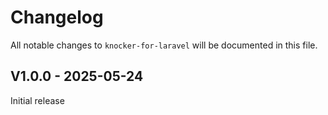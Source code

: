 # Changelog

All notable changes to `knocker-for-laravel` will be documented in this file.

## V1.0.0 - 2025-05-24

Initial release
